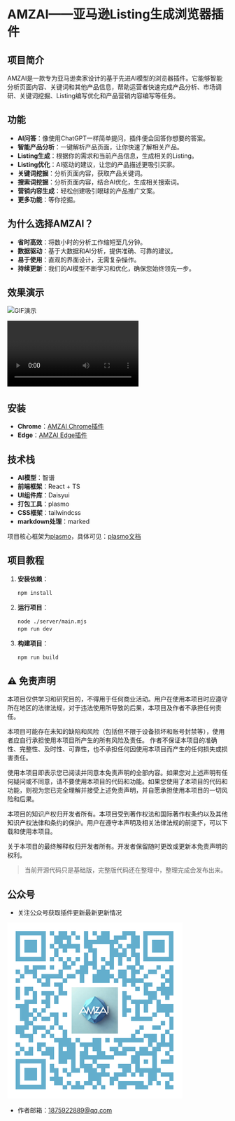 # AMZAI——亚马逊Listing生成浏览器插件

## 项目简介
AMZAI是一款专为亚马逊卖家设计的基于先进AI模型的浏览器插件。它能够智能分析页面内容、关键词和其他产品信息，帮助运营者快速完成产品分析、市场调研、关键词挖掘、Listing编写优化和产品营销内容编写等任务。

## 功能

- **AI问答**：像使用ChatGPT一样简单提问，插件便会回答你想要的答案。
- **智能产品分析**：一键解析产品页面，让你快速了解相关产品。
- **Listing生成**：根据你的需求和当前产品信息，生成相关的Listing。
- **Listing优化**：AI驱动的建议，让您的产品描述更吸引买家。
- **关键词挖掘**：分析页面内容，获取产品关键词。
- **搜索词挖掘**：分析页面内容，结合AI优化，生成相关搜索词。
- **营销内容生成**：轻松创建吸引眼球的产品推广文案。
- **更多功能**：等你挖掘。

## 为什么选择AMZAI？

- **省时高效**：将数小时的分析工作缩短至几分钟。
- **数据驱动**：基于大数据和AI分析，提供准确、可靠的建议。
- **易于使用**：直观的界面设计，无需复杂操作。
- **持续更新**：我们的AI模型不断学习和优化，确保您始终领先一步。


## 效果演示

![GIF演示](./doc/2024.gif 'GIF Title')

<video controls>
  <source src="./doc/2024.mp4" type="video/mp4"></source>
</video>


## 安装
- **Chrome**：[AMZAI Chrome插件](https://chromewebstore.google.com/detail/amzai/paaaplkkbcneenbapjbnnipoeimbaeai)
- **Edge**：[AMZAI Edge插件](https://microsoftedge.microsoft.com/addons/detail/amzai/pkipdmbhpdlmnlmajpppambmcjinkphb)

## 技术栈
- **AI模型**：智谱
- **前端框架**：React + TS
- **UI组件库**：Daisyui
- **打包工具**：plasmo
- **CSS框架**：tailwindcss
- **markdown处理**：marked

项目核心框架为[plasmo](https://github.com/PlasmoHQ/plasmo)，具体可见：[plasmo文档](https://docs.plasmo.com)

## 项目教程

1. **安装依赖**：
    ```bash
    npm install
    ```

2. **运行项目**：
    ```bash
    node ./server/main.mjs
    npm run dev
    ```

3. **构建项目**：
    ```bash
    npm run build
    ```

## ⚠️ 免责声明

本项目仅供学习和研究目的，不得用于任何商业活动。用户在使用本项目时应遵守所在地区的法律法规，对于违法使用所导致的后果，本项目及作者不承担任何责任。

本项目可能存在未知的缺陷和风险（包括但不限于设备损坏和账号封禁等），使用者应自行承担使用本项目所产生的所有风险及责任。 作者不保证本项目的准确性、完整性、及时性、可靠性，也不承担任何因使用本项目而产生的任何损失或损害责任。

使用本项目即表示您已阅读并同意本免责声明的全部内容。如果您对上述声明有任何疑问或不同意，请不要使用本项目的代码和功能。如果您使用了本项目的代码和功能，则视为您已完全理解并接受上述免责声明，并自愿承担使用本项目的一切风险和后果。

本项目的知识产权归开发者所有。本项目受到著作权法和国际著作权条约以及其他知识产权法律和条约的保护。用户在遵守本声明及相关法律法规的前提下，可以下载和使用本项目。

关于本项目的最终解释权归开发者所有。开发者保留随时更改或更新本免责声明的权利。

>当前开源代码只是基础版，完整版代码还在整理中，整理完成会发布出来。


## 公众号

- 关注公众号获取插件更新最新更新情况

![公众号](./doc/qrcode.png '公众号')

- 作者邮箱：<1875922889@qq.com>